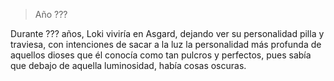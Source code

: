 > Año ???

Durante ??? años, Loki viviría en Asgard, dejando ver su personalidad pilla y traviesa, con intenciones de sacar a la luz la personalidad más profunda de aquellos dioses que él conocía como tan pulcros y perfectos, pues sabía que debajo de aquella luminosidad, había cosas oscuras.